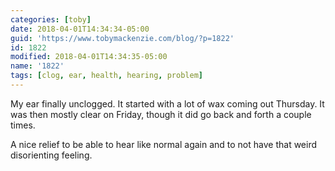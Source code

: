 ```yaml
---
categories: [toby]
date: 2018-04-01T14:34:34-05:00
guid: 'https://www.tobymackenzie.com/blog/?p=1822'
id: 1822
modified: 2018-04-01T14:34:35-05:00
name: '1822'
tags: [clog, ear, health, hearing, problem]
---
```


My ear finally unclogged.<!--more-->  It started with a lot of wax coming out Thursday.  It was then mostly clear on Friday, though it did go back and forth a couple times.

A nice relief to be able to hear like normal again and to not have that weird disorienting feeling.
